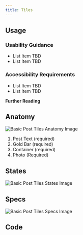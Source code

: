```yaml
---
title: Tiles
---
```


## <!--Tile description TBD-->

## **Usage**

### **Usability Guidance**

* List Item TBD
* List Item TBD

### **Accessibility Requirements**

* List Item TBD
* List Item TBD

**Further Reading**

## **Anatomy**

![Basic Post Tiles Anatomy Image](/docs/img/Tile/basictile-anatomy.jpg)

1. Post Text (required)
2. Gold Bar (required)
3. Container (required)
4. Photo (Required)

## **States**

![Basic Post Tiles States Image](/docs/img/Tile/basictile-states.jpg)  

## **Specs**

![Basic Post Tiles Specs Image](/docs/img/Tile/basictile-specs.jpg)  


## **Code**

<!--Basic Post Tiles code here, if applicable-->
